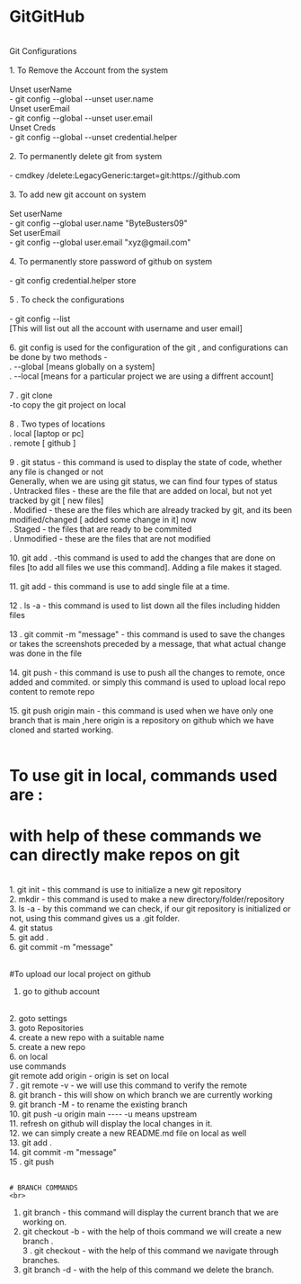 # GitGitHub
<br>
Git Configurations
<br>
<br>
1. To Remove the Account from the system
<br>
<br>
         Unset userName
 <br>
   -  git config --global --unset user.name
 <br>
         Unset userEmail
<br>
   -  git config --global --unset user.email
<br>
         Unset Creds
<br>
  -  git config --global --unset credential.helper
<br>
<br>
2. To permanently delete git from system
<br>
<br>
  -  cmdkey /delete:LegacyGeneric:target=git:https://github.com
  <br>
  <br>
3. To add new git account on system 
<br>
<br>
     Set userName
     <br>
  -   git config --global user.name "ByteBusters09"

<br>
Set userEmail
<br>
 -   git config --global user.email "xyz@gmail.com"
<br>
<br>
4. To permanently store password of github on system 
<br>
<br>
-  git config  credential.helper store
<br>
<br>
5 . To check the configurations
<br>
<br>
-  git config --list
<br>
[This will list out all the account with username and user email]
<br>
<br>
6. git config is used for the configuration of the git , and configurations can be done by two methods - 
   <br>
   . --global   [means globally on a system]
   <br>
   . --local    [means for a particular project we are using a diffrent account]
   <br>
<br>
7 . git clone
<br>
   -to copy the git project on local 
<br>
<br>
8 . Two types of locations 
<br>
   . local [laptop or pc]
<br>
   . remote [ github ]
<br>
<br>
9 . git status  - this command is used to display the state of code, whether any file is changed or not
<br>
    Generally, when we are using git status, we can find four types of status
<br>
   . Untracked files - these are the file that are added on local, but not yet tracked by git [ new files]
   <br>
   . Modified - these are the files which are already tracked by git, and its been modified/changed [ added some change in it] now
   <br>
   . Staged - the files that are ready to be commited
   <br>
   . Unmodified  - these are the files that are not modified
   <br>
<br>
10. git add .   -this command is used to add the changes that are done on files [to add all files we use this command]. Adding a file makes it staged.
<br>
<br>
11. git add <fileName> - this command is use to add single file at a time.
<br>
<br>
12 . ls -a  - this command is used to list down all the files including hidden files
<br>
<br>
13 .  git commit -m "message"    - this command is used to save the changes or takes the screenshots preceded by a message, that what actual change was done in the file
<br>
<br>
14. git push   - this command is use to push all the changes to remote, once added and commited. or simply this command is used to upload local repo content to remote repo
<br>
<br>
15.  git push origin main - this command is used when we have only one branch that is main ,here origin is a repository on github which we have cloned and started working.
<br>
<br>



# To use git in local, commands used are :
# with help of these commands we can directly make repos on git

<br>
1. git init - this command is use to initialize a new git repository
<br>
2. mkdir <DirectoryName> - this command is used to make a new directory/folder/repository
<br>
3. ls -a    - by this command we can check, if our git repository is initialized or not, using this command gives us a .git folder.
         <br>
4. git status
<br>
5. git add .
<br>
6. git commit -m "message"
<br>
<br>

#To upload our local project on github 
<br>
1. go to github account
 <br>
2. goto settings
    <br>
3. goto Repositories
   <br>
4. create a new repo with a suitable name
   <br>
5. create a new repo
   <br>
6. on local
 <br>
use commands
<br>
git remote add origin <link that was popped while creating a new repo> - origin is set on local
<br>
7 . git remote -v   - we will use this command to verify the remote
   <br>
8. git branch - this will show on which branch we are currently working
   <br>
9. git branch -M <branchName>  - to rename the existing branch
    <br>
10. git push -u origin main     ---- -u means upstream
    <br>
11. refresh on github will display the local changes in it.
    <br>
12. we can simply create a new README.md file on local as well
    <br>
13. git add .
    <br>
14. git commit -m "message"
    <br>
15 . git push
    <br>
    <br>

    # BRANCH COMMANDS
    <br>
1. git branch - this command will display the current branch that we are working on.
   <br>
2. git checkout -b <branchName> - with the help of thois command we will create a new branch .
   <br>
3 . git checkout <branchName> - with the help of this command we navigate through branches.
   <br>
4. git branch -d <branchName> - with the help of this command we delete the branch.
   <br>
  <br>
